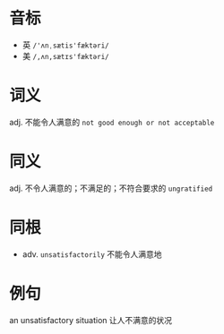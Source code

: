 # 音标

- 英 `/'ʌnˌsætis'fæktəri/`
- 美 `/,ʌn,sætɪs'fæktəri/`

# 词义

adj. 不能令人满意的
`not good enough or not acceptable`

# 同义

adj. 不令人满意的；不满足的；不符合要求的
`ungratified`

# 同根

- adv. `unsatisfactorily` 不能令人满意地

# 例句

an unsatisfactory situation
让人不满意的状况



